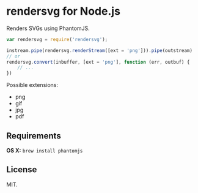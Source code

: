 # rendersvg for Node.js

Renders SVGs using PhantomJS.

```javascript
var rendersvg = require('rendersvg');

instream.pipe(rendersvg.renderStream([ext = 'png'])).pipe(outstream)
// or
rendersvg.convert(inbuffer, [ext = 'png'], function (err, outbuf) {
	// ...
})
```

Possible extensions:

* png
* gif
* jpg
* pdf

## Requirements

**OS X:** ```brew install phantomjs```

## License

MIT.